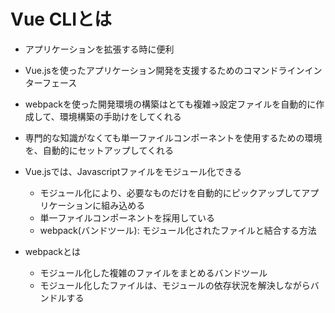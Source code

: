 # Vue CLIとは
- アプリケーションを拡張する時に便利
- Vue.jsを使ったアプリケーション開発を支援するためのコマンドラインインターフェース
- webpackを使った開発環境の構築はとても複雑→設定ファイルを自動的に作成して、環境構築の手助けをしてくれる
- 専門的な知識がなくても単一ファイルコンポーネントを使用するための環境を、自動的にセットアップしてくれる

- Vue.jsでは、Javascriptファイルをモジュール化できる
  - モジュール化により、必要なものだけを自動的にピックアップしてアプリケーションに組み込める
  - 単一ファイルコンポーネントを採用している
  - webpack(バンドツール): モジュール化されたファイルと結合する方法

- webpackとは
  - モジュール化した複雑のファイルをまとめるバンドツール
  - モジュール化したファイルは、モジュールの依存状況を解決しながらバンドルする